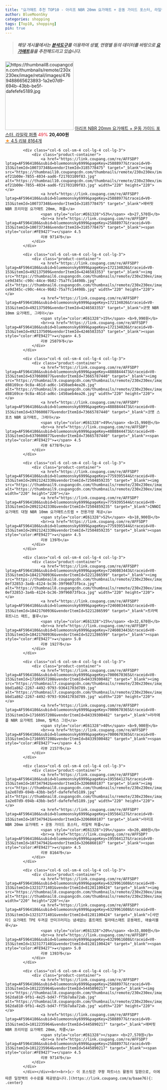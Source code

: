 ```yaml
---
title: "요가매트 추천 TOP10 - 아리프 NBR 20mm 요가매트 + 운동 가이드 포스터, 라일락 퍼플"
author: BlueMoonSky
categories: shopping
tags: [Top10, shopping]
pin: true
---
```


> ##### 해당 게시물에서는 [**분석도구**](https://itemscout.io/)를 이용하여 **성별**, **연령별** 등의 데이터를 바탕으로 [**요가매트**](https://link.coupang.com/a/baae76)들을 추천해드리고 있습니다.
<div class="container"><div class="row">
            <div class="col-6 col-sm-4 col-lg-4 col-lg-3">
                <div class="product-container">
                    <a href="https://link.coupang.com/re/AFFSDP?lptag=AF5964186&subid=bluemoonsky6999&pageKey=195564127&traceid=V0-153&itemId=107347942&vendorItemId=3206860187" target="_blank"><img src="https://thumbnail8.coupangcdn.com/thumbnails/remote/230x230ex/image/retail/images/4769488665623893-1a2e07d9-694b-43bb-be5f-dafefefe5189.jpg" alt="https://thumbnail8.coupangcdn.com/thumbnails/remote/230x230ex/image/retail/images/4769488665623893-1a2e07d9-694b-43bb-be5f-dafefefe5189.jpg" width="220" height="220"></a>
                    <a href="https://link.coupang.com/re/AFFSDP?lptag=AF5964186&subid=bluemoonsky6999&pageKey=195564127&traceid=V0-153&itemId=107347942&vendorItemId=3206860187" target="_blank">아리프 NBR 20mm 요가매트 + 운동 가이드 포스터, 라일락 퍼플</a>
                    <span style="color:#E61328">49%</span> <b>20,400원</b>
                    <br><a href="https://link.coupang.com/re/AFFSDP?lptag=AF5964186&subid=bluemoonsky6999&pageKey=195564127&traceid=V0-153&itemId=107347942&vendorItemId=3206860187" target="_blank"><span style="color:#FE9427">★</span> 4.5
                    리뷰 8164개</a>
                </div>
            </div>
            
            <div class="col-6 col-sm-4 col-lg-4 col-lg-3">
                <div class="product-container">
                    <a href="https://link.coupang.com/re/AFFSDP?lptag=AF5964186&subid=bluemoonsky6999&pageKey=25888977&traceid=V0-153&itemId=100737348&vendorItemId=3185778475" target="_blank"><img src="https://thumbnail10.coupangcdn.com/thumbnails/remote/230x230ex/image/retail/images/4527313784438341-ef21b00e-7855-4034-aad6-f21703109f83.jpg" alt="https://thumbnail10.coupangcdn.com/thumbnails/remote/230x230ex/image/retail/images/4527313784438341-ef21b00e-7855-4034-aad6-f21703109f83.jpg" width="220" height="220"></a>
                    <a href="https://link.coupang.com/re/AFFSDP?lptag=AF5964186&subid=bluemoonsky6999&pageKey=25888977&traceid=V0-153&itemId=100737348&vendorItemId=3185778475" target="_blank">에바핏 NBR 프리미엄 요가매트 20mm, 퍼플</a>
                    <span style="color:#E61328">53%</span> <b>27,570원</b>
                    <br><a href="https://link.coupang.com/re/AFFSDP?lptag=AF5964186&subid=bluemoonsky6999&pageKey=25888977&traceid=V0-153&itemId=100737348&vendorItemId=3185778475" target="_blank"><span style="color:#FE9427">★</span> 4.5
                    리뷰 9714개</a>
                </div>
            </div>
            
            <div class="col-6 col-sm-4 col-lg-4 col-lg-3">
                <div class="product-container">
                    <a href="https://link.coupang.com/re/AFFSDP?lptag=AF5964186&subid=bluemoonsky6999&pageKey=172134026&traceid=V0-153&itemId=492137509&vendorItemId=4246583353" target="_blank"><img src="https://thumbnail6.coupangcdn.com/thumbnails/remote/230x230ex/image/retail/images/65596748802915-ce9d345c-c90c-44ce-9b82-75a7fc14498b.jpg" alt="https://thumbnail6.coupangcdn.com/thumbnails/remote/230x230ex/image/retail/images/65596748802915-ce9d345c-c90c-44ce-9b82-75a7fc14498b.jpg" width="220" height="220"></a>
                    <a href="https://link.coupang.com/re/AFFSDP?lptag=AF5964186&subid=bluemoonsky6999&pageKey=172134026&traceid=V0-153&itemId=492137509&vendorItemId=4246583353" target="_blank">코멧 NBR 10mm 요가매트, 그레이</a>
                    <span style="color:#E61328">15%</span> <b>9,990원</b>
                    <br><a href="https://link.coupang.com/re/AFFSDP?lptag=AF5964186&subid=bluemoonsky6999&pageKey=172134026&traceid=V0-153&itemId=492137509&vendorItemId=4246583353" target="_blank"><span style="color:#FE9427">★</span> 4.5
                    리뷰 25079개</a>
                </div>
            </div>
            
            <div class="col-6 col-sm-4 col-lg-4 col-lg-3">
                <div class="product-container">
                    <a href="https://link.coupang.com/re/AFFSDP?lptag=AF5964186&subid=bluemoonsky6999&pageKey=4888844473&traceid=V0-153&itemId=6370600877&vendorItemId=73665787440" target="_blank"><img src="https://thumbnail9.coupangcdn.com/thumbnails/remote/230x230ex/image/retail/images/9604788340438574-d88169ce-9c8a-461d-ad6c-1450aeb4ea26.jpg" alt="https://thumbnail9.coupangcdn.com/thumbnails/remote/230x230ex/image/retail/images/9604788340438574-d88169ce-9c8a-461d-ad6c-1450aeb4ea26.jpg" width="220" height="220"></a>
                    <a href="https://link.coupang.com/re/AFFSDP?lptag=AF5964186&subid=bluemoonsky6999&pageKey=4888844473&traceid=V0-153&itemId=6370600877&vendorItemId=73665787440" target="_blank">코멧 스포츠 NBR 요가매트, 그레이</a>
                    <span style="color:#E61328">49%</span> <b>15,990원</b>
                    <br><a href="https://link.coupang.com/re/AFFSDP?lptag=AF5964186&subid=bluemoonsky6999&pageKey=4888844473&traceid=V0-153&itemId=6370600877&vendorItemId=73665787440" target="_blank"><span style="color:#FE9427">★</span> 4.5
                    리뷰 6778개</a>
                </div>
            </div>
            
            <div class="col-6 col-sm-4 col-lg-4 col-lg-3">
                <div class="product-container">
                    <a href="https://link.coupang.com/re/AFFSDP?lptag=AF5964186&subid=bluemoonsky6999&pageKey=7759395544&traceid=V0-153&itemId=20921242330&vendorItemId=72504859235" target="_blank"><img src="https://thumbnail9.coupangcdn.com/thumbnails/remote/230x230ex/image/vendor_inventory/6e4e/84c884af829009336fd27b1c4e9927cbba3c82749c30d946bcdd7ad11b52.jpg" alt="https://thumbnail9.coupangcdn.com/thumbnails/remote/230x230ex/image/vendor_inventory/6e4e/84c884af829009336fd27b1c4e9927cbba3c82749c30d946bcdd7ad11b52.jpg" width="220" height="220"></a>
                    <a href="https://link.coupang.com/re/AFFSDP?lptag=AF5964186&subid=bluemoonsky6999&pageKey=7759395544&traceid=V0-153&itemId=20921242330&vendorItemId=72504859235" target="_blank">INNOI 요가매트 대형 NBR 10mm 요가매트스트랩 + 전용가방 제공</a>
                    <span style="color:#E61328">52%</span> <b>18,900원</b>
                    <br><a href="https://link.coupang.com/re/AFFSDP?lptag=AF5964186&subid=bluemoonsky6999&pageKey=7759395544&traceid=V0-153&itemId=20921242330&vendorItemId=72504859235" target="_blank"><span style="color:#FE9427">★</span> 4.5
                    리뷰 139개</a>
                </div>
            </div>
            
            <div class="col-6 col-sm-4 col-lg-4 col-lg-3">
                <div class="product-container">
                    <a href="https://link.coupang.com/re/AFFSDP?lptag=AF5964186&subid=bluemoonsky6999&pageKey=7246083443&traceid=V0-153&itemId=18421760936&vendorItemId=5221286599" target="_blank"><img src="https://thumbnail8.coupangcdn.com/thumbnails/remote/230x230ex/image/retail/images/3650173679807786-0ef32853-3a4b-4124-bc36-39f96073fbca.jpg" alt="https://thumbnail8.coupangcdn.com/thumbnails/remote/230x230ex/image/retail/images/3650173679807786-0ef32853-3a4b-4124-bc36-39f96073fbca.jpg" width="220" height="220"></a>
                    <a href="https://link.coupang.com/re/AFFSDP?lptag=AF5964186&subid=bluemoonsky6999&pageKey=7246083443&traceid=V0-153&itemId=18421760936&vendorItemId=5221286599" target="_blank">트라택 휘트니스 매트, 블루</a>
                    <span style="color:#E61328">15%</span> <b>32,670원</b>
                    <br><a href="https://link.coupang.com/re/AFFSDP?lptag=AF5964186&subid=bluemoonsky6999&pageKey=7246083443&traceid=V0-153&itemId=18421760936&vendorItemId=5221286599" target="_blank"><span style="color:#FE9427">★</span> 5.0
                    리뷰 1927개</a>
                </div>
            </div>
            
            <div class="col-6 col-sm-4 col-lg-4 col-lg-3">
                <div class="product-container">
                    <a href="https://link.coupang.com/re/AFFSDP?lptag=AF5964186&subid=bluemoonsky6999&pageKey=7000670365&traceid=V0-153&itemId=17166957208&vendorItemId=84339300482" target="_blank"><img src="https://thumbnail7.coupangcdn.com/thumbnails/remote/230x230ex/image/retail/images/3261631432201130-bbd1a862-2267-4492-9793-93641703d789.jpg" alt="https://thumbnail7.coupangcdn.com/thumbnails/remote/230x230ex/image/retail/images/3261631432201130-bbd1a862-2267-4492-9793-93641703d789.jpg" width="220" height="220"></a>
                    <a href="https://link.coupang.com/re/AFFSDP?lptag=AF5964186&subid=bluemoonsky6999&pageKey=7000670365&traceid=V0-153&itemId=17166957208&vendorItemId=84339300482" target="_blank">라라애플 NBR 요가매트 10mm, 릴렉스 그린</a>
                    <span style="color:#E61328">40%</span> <b>9,900원</b>
                    <br><a href="https://link.coupang.com/re/AFFSDP?lptag=AF5964186&subid=bluemoonsky6999&pageKey=7000670365&traceid=V0-153&itemId=17166957208&vendorItemId=84339300482" target="_blank"><span style="color:#FE9427">★</span> 4.5
                    리뷰 2157개</a>
                </div>
            </div>
            
            <div class="col-6 col-sm-4 col-lg-4 col-lg-3">
                <div class="product-container">
                    <a href="https://link.coupang.com/re/AFFSDP?lptag=AF5964186&subid=bluemoonsky6999&pageKey=195564127&traceid=V0-153&itemId=107347942&vendorItemId=3206860187" target="_blank"><img src="https://thumbnail8.coupangcdn.com/thumbnails/remote/230x230ex/image/retail/images/4769488665623893-1a2e07d9-694b-43bb-be5f-dafefefe5189.jpg" alt="https://thumbnail8.coupangcdn.com/thumbnails/remote/230x230ex/image/retail/images/4769488665623893-1a2e07d9-694b-43bb-be5f-dafefefe5189.jpg" width="220" height="220"></a>
                    <a href="https://link.coupang.com/re/AFFSDP?lptag=AF5964186&subid=bluemoonsky6999&pageKey=195564127&traceid=V0-153&itemId=107347942&vendorItemId=3206860187" target="_blank">아리프 NBR 20mm 요가매트 + 운동 가이드 포스터, 라일락 퍼플</a>
                    <span style="color:#E61328">19%</span> <b>20,400원</b>
                    <br><a href="https://link.coupang.com/re/AFFSDP?lptag=AF5964186&subid=bluemoonsky6999&pageKey=195564127&traceid=V0-153&itemId=107347942&vendorItemId=3206860187" target="_blank"><span style="color:#FE9427">★</span> 4.5
                    리뷰 8164개</a>
                </div>
            </div>
            
            <div class="col-6 col-sm-4 col-lg-4 col-lg-3">
                <div class="product-container">
                    <a href="https://link.coupang.com/re/AFFSDP?lptag=AF5964186&subid=bluemoonsky6999&pageKey=6329961608&traceid=V0-153&itemId=13231771401&vendorItemId=81281100424" target="_blank"><img src="https://thumbnail8.coupangcdn.com/thumbnails/remote/230x230ex/image/vendor_inventory/f3ad/f1c41fa4fb74244ab1f7d319edd31673e7fb7003ce39f919ce8876bdb220.jpg" alt="https://thumbnail8.coupangcdn.com/thumbnails/remote/230x230ex/image/vendor_inventory/f3ad/f1c41fa4fb74244ab1f7d319edd31673e7fb7003ce39f919ce8876bdb220.jpg" width="220" height="220"></a>
                    <a href="https://link.coupang.com/re/AFFSDP?lptag=AF5964186&subid=bluemoonsky6999&pageKey=6329961608&traceid=V0-153&itemId=13231771401&vendorItemId=81281100424" target="_blank">[샤만타] 요가매트 TPE 두꺼운 안미끄러지는 냄새없는 홈트매트 필라테스매트 운동매트, 애슐리블루</a>
                    <span style="color:#E61328">20%</span> <b>33,800원</b>
                    <br><a href="https://link.coupang.com/re/AFFSDP?lptag=AF5964186&subid=bluemoonsky6999&pageKey=6329961608&traceid=V0-153&itemId=13231771401&vendorItemId=81281100424" target="_blank"><span style="color:#FE9427">★</span> 5.0
                    리뷰 1393개</a>
                </div>
            </div>
            
            <div class="col-6 col-sm-4 col-lg-4 col-lg-3">
                <div class="product-container">
                    <a href="https://link.coupang.com/re/AFFSDP?lptag=AF5964186&subid=bluemoonsky6999&pageKey=25888977&traceid=V0-153&itemId=1012235964&vendorItemId=5445890217" target="_blank"><img src="https://thumbnail8.coupangcdn.com/thumbnails/remote/230x230ex/image/retail/images/2954181442508935-562da810-9fb1-4e25-bd47-ff5b7a8a72ab.jpg" alt="https://thumbnail8.coupangcdn.com/thumbnails/remote/230x230ex/image/retail/images/2954181442508935-562da810-9fb1-4e25-bd47-ff5b7a8a72ab.jpg" width="220" height="220"></a>
                    <a href="https://link.coupang.com/re/AFFSDP?lptag=AF5964186&subid=bluemoonsky6999&pageKey=25888977&traceid=V0-153&itemId=1012235964&vendorItemId=5445890217" target="_blank">에바핏 NBR 프리미엄 요가매트 20mm, 챠콜</a>
                    <span style="color:#E61328"></span> <b>27,570원</b>
                    <br><a href="https://link.coupang.com/re/AFFSDP?lptag=AF5964186&subid=bluemoonsky6999&pageKey=25888977&traceid=V0-153&itemId=1012235964&vendorItemId=5445890217" target="_blank"><span style="color:#FE9427">★</span> 4.5
                    리뷰 9714개</a>
                </div>
            </div>
            </div></div><br><br>[👉 이 포스팅은 쿠팡 파트너스 활동의 일환으로, 이에 따른 일정액의 수수료를 제공받습니다.](https://link.coupang.com/a/baae76){: .center}